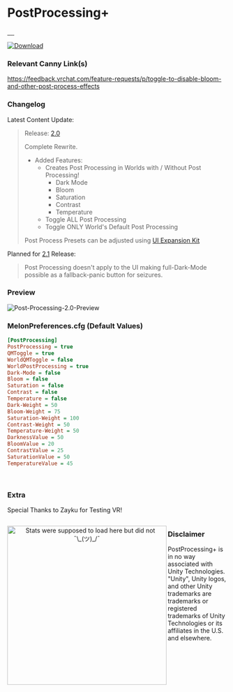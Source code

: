 # PostProcessing+

<a href="https://github.com/Arion-Kun/PostProcessing/releases/latest">
      <img src="https://img.shields.io/github/v/release/arion-kun/PostProcessing?style=for-the-badge" alt="" />
</a>
<a href="https://github.com/Arion-Kun/PostProcessing/releases/">
      <img src="https://img.shields.io/github/downloads/arion-kun/PostProcessing/total?label=Total%20Downloads&style=for-the-badge&color=darkgreen" alt="" />
</a>
<a href="https://github.com/Arion-Kun/PostProcessing/releases/latest">
      <img src="https://img.shields.io/github/downloads/arion-kun/PostProcessing/latest/total?label=Latest%20Version%20Manual%20Downloads&style=for-the-badge" alt="" />
</a>
<a href="https://github.com/Arion-Kun/PostProcessing/stargazers">
      <img src="https://img.shields.io/github/stars/Arion-Kun/PostProcessing?style=for-the-badge" alt="" />
</a>
<a href="https://github.com/Arion-Kun/PostProcessing/raw/master/LICENSE">
      <img src="https://img.shields.io/github/license/arion-kun/PostProcessing?color=blue&style=for-the-badge" alt="" />
</a>

[![Download](https://img.shields.io/badge/%20-Download-darkgreen?style=for-the-badge)](https://github.com/Arion-Kun/PostProcessing/releases/latest)

### Relevant Canny Link(s)

https://feedback.vrchat.com/feature-requests/p/toggle-to-disable-bloom-and-other-post-process-effects


### Changelog
Latest Content Update:
> Release: [2.0](https://github.com/Arion-Kun/PostProcessing/releases/tag/2.0)
>
> Complete Rewrite.
>
> * Added Features:
>   * Creates Post Processing in Worlds with / Without Post Processing!
>     * Dark Mode
>     * Bloom
>     * Saturation
>     * Contrast
>     * Temperature
>   * Toggle ALL Post Processing
>   * Toggle ONLY World's Default Post Processing
>
> Post Process Presets can be adjusted using [UI Expansion Kit](https://github.com/knah/VRCMods/tree/master/UIExpansionKit)


Planned for [2.1](https://github.com/Arion-Kun/PostProcessing/releases/tag/2.1) Release:
>
> Post Processing doesn't apply to the UI making full-Dark-Mode possible as a fallback-panic button for seizures.

### Preview

![Post-Processing-2.0-Preview](https://cdn.discordapp.com/attachments/826459638383640617/829086300148990052/VRChat-Dawn-1402-819-3Q.png)

<!--- Credit To: KortiBoi - https://github.com/KortyBoi/ComponentToggle/blob/main/README.md --->
### MelonPreferences.cfg (Default Values)
```ini
[PostProcessing]
PostProcessing = true
QMToggle = true
WorldQMToggle = false
WorldPostProcessing = true
Dark-Mode = false
Bloom = false
Saturation = false
Contrast = false
Temperature = false
Dark-Weight = 50
Bloom-Weight = 75
Saturation-Weight = 100
Contrast-Weight = 50
Temperature-Weight = 50
DarknessValue = 50
BloomValue = 20
ContrastValue = 25
SaturationValue = 50
TemperatureValue = 45
```
<br>

### Extra

Special Thanks to Zayku for Testing VR!

<a href="https://github.com/Arion-Kun/PostProcessing/releases/">
      <img src="https://img.shields.io/tokei/lines/github/arion-kun/PostProcessing?label=Lines%20of%20Code&style=for-the-badge" alt="" />
</a>

  <p align=center>
    <a href="https://youtu.be/K7XHy8nppf4">
      <img align="left" width="365" src="https://github-readme-stats.vercel.app/api?username=Arion-Kun&show_icons=true&include_all_commits=true&show_icons=true&title_color=fff&icon_color=303030&text_color=fff&bg_color=303030&hide_border=false" alt="Stats were supposed to load here but did not ¯\_(ツ)_/¯" />
    </a>
  </p>


### Disclaimer
<!--- Credit UnityExplorer for Disclaimer base --->
PostProcessing+ is in no way associated with Unity Technologies. "Unity", Unity logos, and other Unity trademarks are trademarks or registered trademarks of Unity Technologies or its affiliates in the U.S. and elsewhere.
